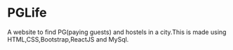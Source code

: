 # PGLife
A website to find PG(paying guests) and hostels in a city.This is made using HTML,CSS,Bootstrap,ReactJS and MySql.
